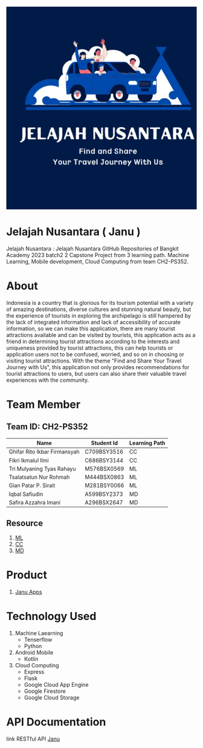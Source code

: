![logo-app](https://github.com/buryne/capstone-project/blob/main/logo/logo.jpeg)

# Jelajah Nusantara ( Janu )

Jelajah Nusantara : Jelajah Nusantara GitHub Repositories of Bangkit Academy 2023 batch2 2 Capstone Project from 3 learning path. Machine Learning, Mobile development, Cloud Computing from team CH2-PS352.

# About
Indonesia is a country that is glorious for its tourism potential with a variety of amazing destinations, diverse cultures and stunning natural beauty, but the experience of tourists in exploring the archipelago is still hampered by the lack of integrated information and lack of accessibility of accurate information, so we can make this application, there are many tourist attractions available and can be visited by tourists, this application acts as a friend in determining tourist attractions according to the interests and uniqueness provided by tourist attractions, this can help tourists or application users not to be confused, worried, and so on in choosing or visiting tourist attractions. With the theme "Find and Share Your Travel Journey with Us", this application not only provides recommendations for tourist attractions to users, but users can also share their valuable travel experiences with the community.



# Team Member
## Team ID: CH2-PS352
| Name                          | Student Id  | Learning Path |
|-------------------------------|-------------|---------------|
| Ghifar Rito Ikbar Firmansyah  | C709BSY3516 | CC            |
| Fikri Ikmalul Ilmi            | C686BSY3144 | CC            |
| Tri Mulyaning Tyas Rahayu     | M576BSX0569 | ML            |
| Tsalatsatun Nur Rohmah        | M444BSX0863 | ML            |
| Gian Patar P. Sirait          | M281BSY0066 | ML            |
| Iqbal Safiudin                | A599BSY2373 | MD            |
| Safira Azzahra Imani          | A296BSX2647 | MD            |


## Resource
1. [ML](https://github.com/buryne/capstone-project/tree/app-dev/ML)
2. [CC](https://github.com/buryne/capstone-project/tree/app-dev/cc)
3. [MD](https://github.com/buryne/capstone-project/tree/app-dev/MD)

# Product
1. [Janu Apps](https://github.com/buryne/capstone-project/blob/main/MD/app-final/JelajahNusantara.zip)

# Technology Used
1. Machine Laearning
   - Tenserflow
   - Python
3. Android Mobile
   - Kotlin
5. Cloud Computing
   - Express
   - Flask
   - Google Cloud App Engine
   - Google Firestore
   - Google Cloud Storage
    
# API Documentation
link RESTful API [Janu](https://buryne.github.io/capstone-api-docs/)



     
